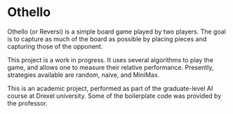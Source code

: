 # Othello
Othello (or Reversi) is a simple board game played by two players. The goal is to capture as much of the board as possible by placing pieces and capturing those of the opponent.

This project is a work in progress. It uses several algorithms to play the game, and allows one to measure their relative performance. Presently, strategies available are random, naive, and MiniMax.

This is an academic project, performed as part of the graduate-level AI course at Drexel university. Some of the boilerplate code was provided by the professor.
